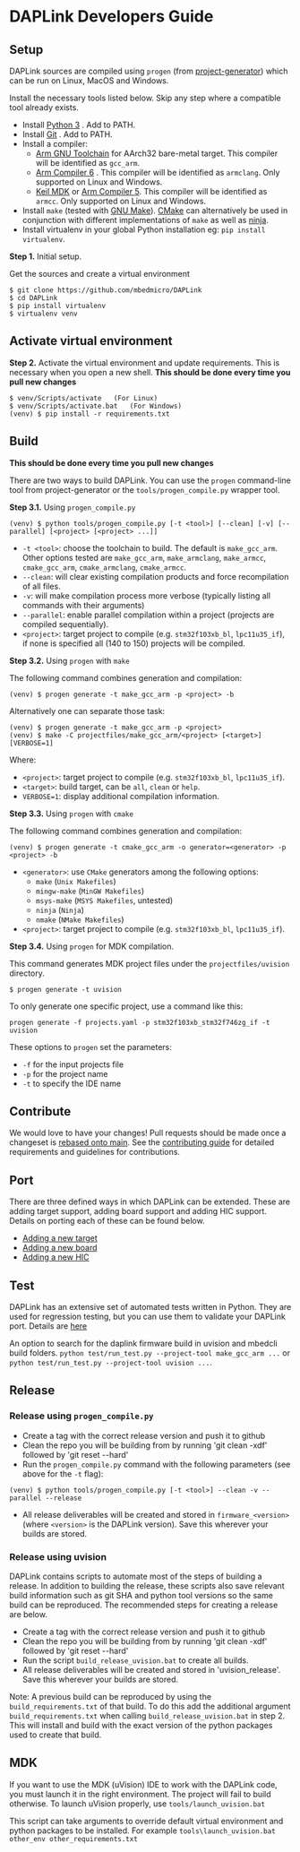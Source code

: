 # DAPLink Developers Guide

## Setup

DAPLink sources are compiled using `progen` (from [project-generator](https://github.com/project-generator/project_generator)) which can be run on Linux, MacOS and Windows.

Install the necessary tools listed below. Skip any step where a compatible tool already exists.

* Install [Python 3](https://www.python.org/downloads/) . Add to PATH.
* Install [Git](https://git-scm.com/downloads) . Add to PATH.
* Install a compiler:
    * [Arm GNU Toolchain](https://developer.arm.com/tools-and-software/open-source-software/developer-tools/gnu-toolchain) for AArch32 bare-metal target. This compiler will be identified as `gcc_arm`.
    * [Arm Compiler 6](https://developer.arm.com/tools-and-software/embedded/arm-compiler) . This compiler will be identified as `armclang`. Only supported on Linux and Windows.
    * [Keil MDK](https://developer.arm.com/tools-and-software/embedded/keil-mdk) or [Arm Compiler 5](https://developer.arm.com/tools-and-software/embedded/arm-compiler/downloads/legacy-compilers#arm-compiler-5). This compiler will be identified as `armcc`. Only supported on Linux and Windows.
* Install `make` (tested with [GNU Make](https://www.gnu.org/software/make)). [CMake](https://cmake.org) can alternatively be used in conjunction with different implementations of `make` as well as [ninja](https://ninja-build.org).
* Install virtualenv in your global Python installation eg: `pip install virtualenv`.

**Step 1.** Initial setup.

Get the sources and create a virtual environment

```
$ git clone https://github.com/mbedmicro/DAPLink
$ cd DAPLink
$ pip install virtualenv
$ virtualenv venv
```

## Activate virtual environment
**Step 2.** Activate the virtual environment and update requirements. This is necessary when you open a new shell. **This should be done every time you pull new changes**

```
$ venv/Scripts/activate   (For Linux)
$ venv/Scripts/activate.bat   (For Windows)
(venv) $ pip install -r requirements.txt
```

## Build
**This should be done every time you pull new changes**

There are two ways to build DAPLink. You can use the `progen` command-line tool from project-generator or the `tools/progen_compile.py` wrapper tool.

**Step 3.1.** Using `progen_compile.py`

```
(venv) $ python tools/progen_compile.py [-t <tool>] [--clean] [-v] [--parallel] [<project> [<project> ...]]
```

* `-t <tool>`: choose the toolchain to build. The default is `make_gcc_arm`. Other options tested are `make_gcc_arm`, `make_armclang`, `make_armcc`, `cmake_gcc_arm`, `cmake_armclang`, `cmake_armcc`.
* `--clean`: will clear existing compilation products and force recompilation of all files.
* `-v`: will make compilation process more verbose (typically listing all commands with their arguments)
* `--parallel`: enable parallel compilation within a project (projects are compiled sequentially).
* `<project>`: target project to compile (e.g. `stm32f103xb_bl`, `lpc11u35_if`), if none is specified all (140 to 150) projects will be compiled.

**Step 3.2.** Using `progen` with `make`

The following command combines generation and compilation:

```
(venv) $ progen generate -t make_gcc_arm -p <project> -b
```

Alternatively one can separate those task:
```
(venv) $ progen generate -t make_gcc_arm -p <project>
(venv) $ make -C projectfiles/make_gcc_arm/<project> [<target>] [VERBOSE=1]
```
Where:
* `<project>`: target project to compile (e.g. `stm32f103xb_bl`, `lpc11u35_if`).
* `<target>`: build target, can be `all`, `clean` or `help`.
* `VERBOSE=1`: display additional compilation information.

**Step 3.3.** Using `progen` with `cmake`

The following command combines generation and compilation:

```
(venv) $ progen generate -t cmake_gcc_arm -o generator=<generator> -p <project> -b
```
* `<generator>`: use `CMake` generators among the following options:
    * `make` (`Unix Makefiles`)
    * `mingw-make` (`MinGW Makefiles`)
    * `msys-make` (`MSYS Makefiles`, untested)
    * `ninja` (`Ninja`)
    * `nmake` (`NMake Makefiles`)
* `<project>`: target project to compile (e.g. `stm32f103xb_bl`, `lpc11u35_if`).

**Step 3.4.** Using `progen` for MDK compilation.

This command generates MDK project files under the `projectfiles/uvision` directory.
```
$ progen generate -t uvision
```

To only generate one specific project, use a command like this:
```
progen generate -f projects.yaml -p stm32f103xb_stm32f746zg_if -t uvision
```
These options to `progen` set the parameters:
- `-f` for the input projects file
- `-p` for the project name
- `-t` to specify the IDE name

## Contribute
We would love to have your changes! Pull requests should be made once a changeset is [rebased onto main](https://www.atlassian.com/git/tutorials/merging-vs-rebasing/workflow-walkthrough). See the [contributing guide](../CONTRIBUTING.md) for detailed requirements and guidelines for contributions.

## Port
There are three defined ways in which DAPLink can be extended. These are adding target support, adding board support and adding HIC support. Details on porting each of these can be found below.

* [Adding a new target](PORT_TARGET_FAMILY.md)
* [Adding a new board](PORT_BOARD.md)
* [Adding a new HIC](PORT_HIC.md)

## Test
DAPLink has an extensive set of automated tests written in Python. They are used for regression testing, but you can use them to validate your DAPLink port. Details are [here](AUTOMATED_TESTS.md)

An option to search for the daplink firmware build in uvision and mbedcli build folders.
`python test/run_test.py --project-tool make_gcc_arm ...` or `python test/run_test.py --project-tool uvision ...`.

## Release

### Release using `progen_compile.py`

* Create a tag with the correct release version and push it to github
* Clean the repo you will be building from by running 'git clean -xdf' followed by 'git reset --hard'
* Run the `progen_compile.py` command with the following parameters (see above for the `-t` flag):
```
(venv) $ python tools/progen_compile.py [-t <tool>] --clean -v --parallel --release
```
* All release deliverables will be created and stored in `firmware_<version>` (where `<version>` is the DAPLink version). Save this wherever your builds are stored.

### Release using uvision

DAPLink contains scripts to automate most of the steps of building a release. In addition to building the release, these scripts also save relevant build information such as git SHA and python tool versions so the same build can be reproduced. The recommended steps for creating a release are below.

* Create a tag with the correct release version and push it to github
* Clean the repo you will be building from by running 'git clean -xdf' followed by 'git reset --hard'
* Run the script ``build_release_uvision.bat`` to create all builds.
* All release deliverables will be created and stored in 'uvision_release'. Save this wherever your builds are stored.

Note: A previous build can be reproduced by using the ``build_requirements.txt`` of that build.
To do this add the additional argument ``build_requirements.txt`` when calling ``build_release_uvision.bat`` in step 2.
This will install and build with the exact version of the python packages used to create that build.

## MDK
If you want to use the MDK (uVision) IDE to work with the DAPLink code, you must launch it in the right environment. The project will fail to build otherwise. To launch uVision properly, use ``tools/launch_uvision.bat``

This script can take arguments to override default virtual environment and python packages to be installed. For example `tools\launch_uvision.bat other_env other_requirements.txt`
